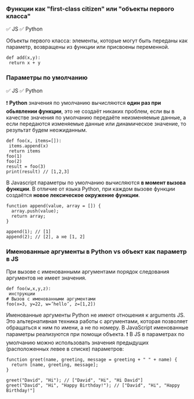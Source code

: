### Функции как "first-class citizen" или "объекты первого класса"
:white_check_mark: JS :white_check_mark: Python

Объекты первого класса: элементы, которые могут быть переданы как параметр, возвращены из функции или присвоены переменной.

```
def add(x,y):
 return x + y
```

### Параметры по умолчанию
:white_check_mark: JS :white_check_mark: Python

:heavy_exclamation_mark: **Python** значения по умолчанию вычисляются **один раз при обьявлении функции**, 
это не создаёт никаких проблем, если вы в качестве значения по умолчанию передаёте неизменяемые данные, 
а если передаются изменяемые данные или динамическое значение, то результат будем неожиданным.
```
def foo(x, items=[]):
 items.append(x)
 return items
foo(1)
foo(2)
result = foo(3)
print(result) // [1,2,3]
```

В Javascript параметры по умолчанию вычисляются **в момент вызова функции**. 
В отличие от языка Python, при каждом вызове функции создаётся **новое лексическое окружение функции**.
```
function append(value, array = []) {
  array.push(value);
  return array;
}

append(1); // [1]
append(2); // [2], а не [1, 2]
```

### Именованные аргументы в Python vs объект как параметр в JS
При вызове с именованными аргументами порядок следования аргументов не имеет значения.
```
def foo(w,x,y,z):
 инструкции
# Вызов с именованными аргументами
foo(x=3, y=22, w=’hello’, z=[1,2])
```

Именованные аргументы Python не имеют отношения к arguments JS. Это альтернативная техника работы с аргументами, которая позволяет обращаться к ним по имени, а не по номеру.
В JavaScript именованные параметры реализуются при помощи объекта.
:heavy_exclamation_mark: В JS в параметрах по умолчанию можно использовать значения предыдущих (расположенных левее в списке) параметров:
```
function greet(name, greeting, message = greeting + " " + name) {
  return [name, greeting, message];
}

greet("David", "Hi"); // ["David", "Hi", "Hi David"]
greet("David", "Hi", "Happy Birthday!"); // ["David", "Hi", "Happy Birthday!"]
```



